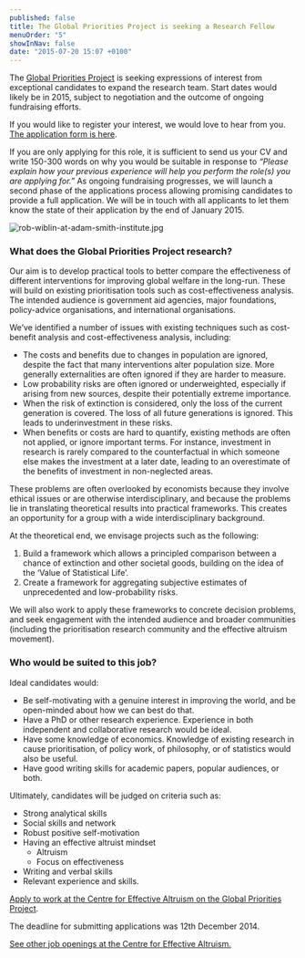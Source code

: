 ```yaml
---
published: false
title: The Global Priorities Project is seeking a Research Fellow
menuOrder: "5"
showInNav: false
date: "2015-07-20 15:07 +0100"
---
```



The [Global Priorities Project](http://globalprioritiesproject.org/) is seeking expressions of interest from exceptional candidates to expand the research team. Start dates would likely be in 2015, subject to negotiation and the outcome of ongoing fundraising efforts.

If you would like to register your interest, we would love to hear from you. [The application form is here](https://docs.google.com/forms/d/1cv0BikO2MGmnkBWz9-euTFbqHO0Ttbn-iM_KA7i5zII/viewform).

If you are only applying for this role, it is sufficient to send us your CV and write 150-300 words on why you would be suitable in response to _“Please explain how your previous experience will help you perform the role(s) you are applying for.”_ As ongoing fundraising progresses, we will launch a second phase of the applications process allowing promising candidates to provide a full application. We will be in touch with all applicants to let them know the state of their application by the end of January 2015.

![rob-wiblin-at-adam-smith-institute.jpg]({{site.baseurl}}/images/rob-wiblin-at-adam-smith-institute.jpg)

### What does the Global Priorities Project research?

Our aim is to develop practical tools to better compare the effectiveness of different interventions for improving global welfare in the long-run. These will build on existing prioritisation tools such as cost-effectiveness analysis. The intended audience is government aid agencies, major foundations, policy-advice organisations, and international organisations.

We’ve identified a number of issues with existing techniques such as cost-benefit analysis and cost-effectiveness analysis, including:

* The costs and benefits due to changes in population are ignored, despite the fact that many interventions alter population size. More generally externalities are often ignored if they are harder to measure.
* Low probability risks are often ignored or underweighted, especially if arising from new sources, despite their potentially extreme importance.
* When the risk of extinction is considered, only the loss of the current generation is covered. The loss of all future generations is ignored. This leads to underinvestment in these risks.
* When benefits or costs are hard to quantify, existing methods are often not applied, or ignore important terms. For instance, investment in research is rarely compared to the counterfactual in which someone else makes the investment at a later date, leading to an overestimate of the benefits of investment in non-neglected areas.

These problems are often overlooked by economists because they involve ethical issues or are otherwise interdisciplinary, and because the problems lie in translating theoretical results into practical frameworks. This creates an opportunity for a group with a wide interdisciplinary background.

At the theoretical end, we envisage projects such as the following:

1. Build a framework which allows a principled comparison between a chance of extinction and other societal goods, building on the idea of the ‘Value of Statistical Life’.
2. Create a framework for aggregating subjective estimates of unprecedented and low-probability risks.

We will also work to apply these frameworks to concrete decision problems, and seek engagement with the intended audience and broader communities (including the prioritisation research community and the effective altruism movement).

### Who would be suited to this job?

Ideal candidates would:

* Be self-motivating with a genuine interest in improving the world, and be open-minded about how we can best do that.
* Have a PhD or other research experience. Experience in both independent and collaborative research would be ideal.
* Have some knowledge of economics. Knowledge of existing research in cause prioritisation, of policy work, of philosophy, or of statistics would also be useful.
* Have good writing skills for academic papers, popular audiences, or both.

Ultimately, candidates will be judged on criteria such as:

* Strong analytical skills
* Social skills and network
* Robust positive self-motivation
* Having an effective altruist mindset
  * Altruism
  * Focus on effectiveness
* Writing and verbal skills
* Relevant experience and skills.

[Apply to work at the Centre for Effective Altruism on the Global Priorities Project](https://docs.google.com/forms/d/1cv0BikO2MGmnkBWz9-euTFbqHO0Ttbn-iM_KA7i5zII/viewform).

The deadline for submitting applications was 12th December 2014.

[See other job openings at the Centre for Effective Altruism.](/careers/)

